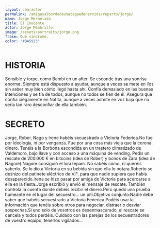 ```yaml
---
layout: character
permalink: /amigasalbordedeunataquedenervios/reparto/jorge/
name: Jorge Mermelada
title: El Inocente 
actor: Jorge Membrillo
image: /assets/portraits/jorge.png
frase: Qué síndrome.
color: "#BA5923"
---
```


# HISTORIA

Sensible y torpe, como Bambi en un after. Se esconde tras una sonrisa enorme. Siempre está dispuesto a ayudar, aunque a veces se mete en líos sin saber muy bien cómo llegó hasta ahí. Confía demasiado en las buenas intenciones y se fía de todos, aunque no todos se fíen de él. Asegura que confía ciegamente en Natita, aunque a veces admite en voz baja que no sería tan raro desconfiar de ella también.

# SECRETO

Jorge, Rober, Nago y Irene habéis secuestrado a Victoria Federica.No fue por ideología, ni por venganza. Fue por una cosa más vieja que la corona: dinero. Tenéis a la Borbona escondida en un trastero climatizado de Valdemoro, bajo llave y con acceso a una máquina de vending. Pedís un rescate de 200.000 € en bitcoins (idea de Rober) y bonos de Zara (idea de Nagore).Nagore consiguió el lorazepam. No sabéis cómo, ni queréis saberlo. Se lo dio a Victoria en su bebida sin que ella lo notara.Roberto se deshizo del patinete eléctrico de V.F. para que nadie supiera que había desaparecido.Irene se hizo pasar por amiga de Victoria para acercarse a ella en la fiesta.Jorge escribió y envió el mensaje de rescate. También controla la cuenta donde debéis recibir el dinero.Pero quedó una prueba humeante en el lugar del secuestro... un piti.Objetivo conjunto:Nadie debe saber que habéis secuestrado a Victoria Federica.Podéis usar la información que tenéis sobre otros para negociar, distraer o desviar sospechas.Si uno solo de vosotros es desenmascarado, el rescate se cancela y todos perdéis. Cuidado con las parejas de los secuestradores de vuestro equipo, tenerlos vigilados...
